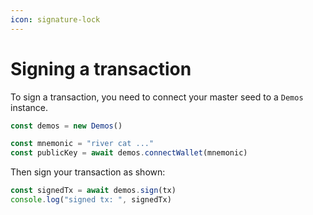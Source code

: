 ```yaml
---
icon: signature-lock
---
```


# Signing a transaction

To sign a transaction, you need to connect your master seed to a `Demos` instance.

```typescript
const demos = new Demos()

const mnemonic = "river cat ..."
const publicKey = await demos.connectWallet(mnemonic)
```

Then sign your transaction as shown:

```typescript
const signedTx = await demos.sign(tx)
console.log("signed tx: ", signedTx)
```
